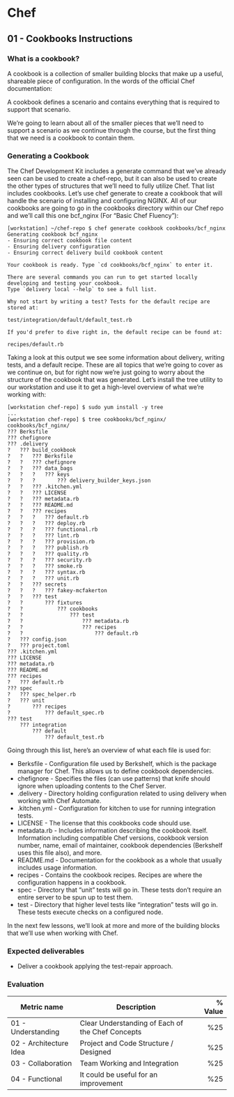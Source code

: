 # Chef

## 01 - Cookbooks Instructions

### What is a cookbook?

A cookbook is a collection of smaller building blocks that make up a useful, shareable piece of configuration. In the words of the official Chef documentation:

A cookbook defines a scenario and contains everything that is required to support that scenario.

We’re going to learn about all of the smaller pieces that we’ll need to support a scenario as we continue through the course, but the first thing that we need is a cookbook to contain them.

### Generating a Cookbook

The Chef Development Kit includes a generate command that we’ve already seen can be used to create a chef-repo, but it can also be used to create the other types of structures that we’ll need to fully utilize Chef. That list includes cookbooks. Let’s use chef generate to create a cookbook that will handle the scenario of installing and configuring NGINX. All of our cookbooks are going to go in the cookbooks directory within our Chef repo and we’ll call this one bcf_nginx (For “Basic Chef Fluency”):

```
[workstation] ~/chef-repo $ chef generate cookbook cookbooks/bcf_nginx
Generating cookbook bcf_nginx
- Ensuring correct cookbook file content
- Ensuring delivery configuration
- Ensuring correct delivery build cookbook content

Your cookbook is ready. Type `cd cookbooks/bcf_nginx` to enter it.

There are several commands you can run to get started locally developing and testing your cookbook.
Type `delivery local --help` to see a full list.

Why not start by writing a test? Tests for the default recipe are stored at:

test/integration/default/default_test.rb

If you'd prefer to dive right in, the default recipe can be found at:

recipes/default.rb
```

Taking a look at this output we see some information about delivery, writing tests, and a default recipe. These are all topics that we’re going to cover as we continue on, but for right now we’re just going to worry about the structure of the cookbook that was generated. Let’s install the tree utility to our workstation and use it to get a high-level overview of what we’re working with:

```
[workstation chef-repo] $ sudo yum install -y tree
...
[workstation chef-repo] $ tree cookbooks/bcf_nginx/
cookbooks/bcf_nginx/
??? Berksfile
??? chefignore
??? .delivery
?   ??? build_cookbook
?   ?   ??? Berksfile
?   ?   ??? chefignore
?   ?   ??? data_bags
?   ?   ?   ??? keys
?   ?   ?       ??? delivery_builder_keys.json
?   ?   ??? .kitchen.yml
?   ?   ??? LICENSE
?   ?   ??? metadata.rb
?   ?   ??? README.md
?   ?   ??? recipes
?   ?   ?   ??? default.rb
?   ?   ?   ??? deploy.rb
?   ?   ?   ??? functional.rb
?   ?   ?   ??? lint.rb
?   ?   ?   ??? provision.rb
?   ?   ?   ??? publish.rb
?   ?   ?   ??? quality.rb
?   ?   ?   ??? security.rb
?   ?   ?   ??? smoke.rb
?   ?   ?   ??? syntax.rb
?   ?   ?   ??? unit.rb
?   ?   ??? secrets
?   ?   ?   ??? fakey-mcfakerton
?   ?   ??? test
?   ?       ??? fixtures
?   ?           ??? cookbooks
?   ?               ??? test
?   ?                   ??? metadata.rb
?   ?                   ??? recipes
?   ?                       ??? default.rb
?   ??? config.json
?   ??? project.toml
??? .kitchen.yml
??? LICENSE
??? metadata.rb
??? README.md
??? recipes
?   ??? default.rb
??? spec
?   ??? spec_helper.rb
?   ??? unit
?       ??? recipes
?           ??? default_spec.rb
??? test
    ??? integration
        ??? default
            ??? default_test.rb
```

Going through this list, here’s an overview of what each file is used for:

- Berksfile - Configuration file used by Berkshelf, which is the package manager for Chef. This allows us to define cookbook dependencies.
- chefignore - Specifies the files (can use patterns) that knife should ignore when uploading contents to the Chef Server.
- .delivery - Directory holding configuration related to using delivery when working with Chef Automate.
- .kitchen.yml - Configuration for kitchen to use for running integration tests.
- LICENSE - The license that this cookbooks code should use.
- metadata.rb - Includes information describing the cookbook itself. Information including compatible Chef versions, cookbook version number, name, email of maintainer, cookbook dependencies (Berkshelf uses this file also), and more.
- README.md - Documentation for the cookbook as a whole that usually includes usage information.
- recipes - Contains the cookbook recipes. Recipes are where the configuration happens in a cookbook.
- spec - Directory that “unit” tests will go in. These tests don’t require an entire server to be spun up to test them.
- test - Directory that higher level tests like “integration” tests will go in. These tests execute checks on a configured node.

In the next few lessons, we’ll look at more and more of the building blocks that we’ll use when working with Chef.

### Expected deliverables
- Deliver a cookbook applying the test-repair approach.

### Evaluation

| Metric name | Description | % Value |
| ----------- |-------------| -------:|
| 01 - Understanding  | Clear Understanding of Each of the Chef Concepts | %25 |
| 02 - Architecture Idea   | Project and Code Structure / Designed | %25 |
| 03 - Collaboration   | Team Working and Integration | %25 |
| 04 - Functional   | It could be useful for an improvement | %25 |

